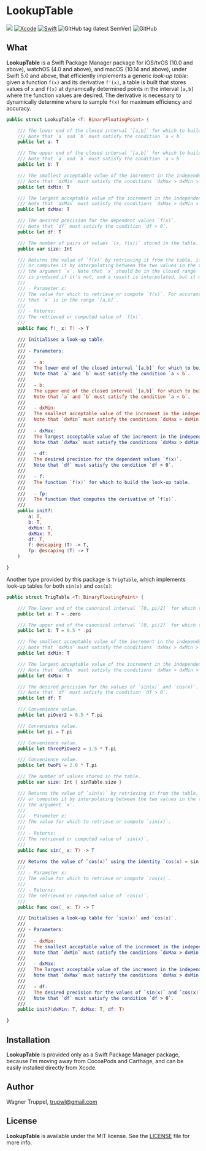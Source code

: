 # LookupTable
![](https://img.shields.io/badge/platforms-iOS%2010%20%7C%20tvOS%2010%20%7C%20watchOS%204%20%7C%20macOS%2010.14-red)
[![Xcode](https://img.shields.io/badge/Xcode-11-blueviolet.svg)](https://developer.apple.com/xcode)
[![Swift](https://img.shields.io/badge/Swift-5.0-orange.svg)](https://swift.org)
![GitHub tag (latest SemVer)](https://img.shields.io/github/v/tag/wltrup/LookupTable)
![GitHub](https://img.shields.io/github/license/wltrup/LookupTable)

## What

**LookupTable** is a Swift Package Manager package for iOS/tvOS (10.0 and above), watchOS (4.0 and above), and macOS (10.14 and above), under Swift 5.0 and above,  that efficiently implements a generic *look-up table*: given a function `f(x)` and its derivative `f'(x)`, a table is built that stores values of `x` and `f(x)` at dynamically determined points in the interval `[a,b]` where the function values are desired. The derivative is necessary to dynamically determine  where to sample `f(x)` for maximum efficiency and accuracy. 

```swift
public struct LookupTable <T: BinaryFloatingPoint> {

    /// The lower end of the closed interval `[a,b]` for which to build the look-up table.
    /// Note that `a` and `b` must satisfy the condition `a < b`.
    public let a: T

    /// The upper end of the closed interval `[a,b]` for which to build the look-up table.
    /// Note that `a` and `b` must satisfy the condition `a < b`.
    public let b: T

    /// The smallest acceptable value of the increment in the independent value `x`.
    /// Note that `dxMin` must satisfy the conditions `dxMax > dxMin > 0`.
    public let dxMin: T

    /// The largest acceptable value of the increment in the independent value `x`.
    /// Note that `dxMax` must satisfy the conditions `dxMax > dxMin > 0`.
    public let dxMax: T

    /// The desired precision for the dependent values `f(x)`.
    /// Note that `df` must satisfy the condition `df > 0`.
    public let df: T

    /// The number of pairs of values `(x, f(x))` stored in the table.
    public var size: Int

    /// Returns the value of `f(x)` by retrieving it from the table, if it exists there,
    /// or computes it by interpolating between the two values in the table that bracket
    /// the argument `x`. Note that `x` should be in the closed range `[a,b]`. No error
    /// is produced if it's not, and a result is interpolated, but it may be wildly innacurate.
    ///
    /// - Parameter x:
    /// The value for which to retrieve or compute `f(x)`. For accurate results, make sure
    /// that `x` is in the range `[a,b]`.
    ///
    /// - Returns:
    /// The retrieved or computed value of `f(x)`.
    ///
    public func f(_ x: T) -> T

    /// Initialises a look-up table.
    ///
    /// - Parameters:
    ///
    ///   - a:
    ///   The lower end of the closed interval `[a,b]` for which to build the look-up table.
    ///   Note that `a` and `b` must satisfy the condition `a < b`.
    ///
    ///   - b:
    ///   The upper end of the closed interval `[a,b]` for which to build the look-up table.
    ///   Note that `a` and `b` must satisfy the condition `a < b`.
    ///
    ///   - dxMin:
    ///   The smallest acceptable value of the increment in the independent value `x`.
    ///   Note that `dxMin` must satisfy the conditions `dxMax > dxMin > 0`.
    ///
    ///   - dxMax:
    ///   The largest acceptable value of the increment in the independent value `x`.
    ///   Note that `dxMax` must satisfy the conditions `dxMax > dxMin > 0`.
    ///
    ///   - df:
    ///   The desired precision for the dependent values `f(x)`.
    ///   Note that `df` must satisfy the condition `df > 0`.
    ///
    ///   - f:
    ///   The function `f(x)` for which to build the look-up table.
    ///
    ///   - fp:
    ///   The function that computes the derivative of `f(x)`.
    ///
    public init?(
        a: T,
        b: T,
        dxMin: T,
        dxMax: T,
        df: T,
        f: @escaping (T) -> T,
        fp: @escaping (T) -> T
    )

}
```

Another type provided by this package is `TrigTable`, which implements look-up tables for both `sin(x)` and `cos(x)`:

```swift
public struct TrigTable <T: BinaryFloatingPoint> {

    /// The lower end of the canonical interval `[0, pi/2]` for which to build the look-up table.
    public let a: T = .zero

    /// The upper end of the canonical interval `[0, pi/2]` for which to build the look-up table.
    public let b: T = 0.5 * .pi

    /// The smallest acceptable value of the increment in the independent value `x`.
    /// Note that `dxMin` must satisfy the conditions `dxMax > dxMin > 0`.
    public let dxMin: T

    /// The largest acceptable value of the increment in the independent value `x`.
    /// Note that `dxMax` must satisfy the conditions `dxMax > dxMin > 0`.
    public let dxMax: T

    /// The desired precision for the values of `sin(x)` and `cos(x)`.
    /// Note that `df` must satisfy the condition `df > 0`.
    public let df: T

    /// Convenience value.
    public let piOver2 = 0.5 * T.pi

    /// Convenience value.
    public let pi = T.pi

    /// Convenience value.
    public let threePiOver2 = 1.5 * T.pi

    /// Convenience value.
    public let twoPi = 2.0 * T.pi

    /// The number of values stored in the table.
    public var size: Int { sinTable.size }

    /// Returns the value of `sin(x)` by retrieving it from the table, if it exists there,
    /// or computes it by interpolating between the two values in the table that bracket
    /// the argument `x`.
    ///
    /// - Parameter x:
    /// The value for which to retrieve or compute `sin(x)`.
    ///
    /// - Returns:
    /// The retrieved or computed value of `sin(x)`.
    ///
    public func sin(_ x: T) -> T

    /// Returns the value of `cos(x)` using the identity `cos(x) = sin(x + pi/2)`.
    ///
    /// - Parameter x:
    /// The value for which to retrieve or compute `cos(x)`.
    ///
    /// - Returns:
    /// The retrieved or computed value of `cos(x)`.
    ///
    public func cos(_ x: T) -> T

    /// Initialises a look-up table for `sin(x)` and `cos(x)`.
    ///
    /// - Parameters:
    ///
    ///   - dxMin:
    ///   The smallest acceptable value of the increment in the independent value `x`.
    ///   Note that `dxMin` must satisfy the conditions `dxMax > dxMin > 0`.
    ///
    ///   - dxMax:
    ///   The largest acceptable value of the increment in the independent value `x`.
    ///   Note that `dxMax` must satisfy the conditions `dxMax > dxMin > 0`.
    ///
    ///   - df:
    ///   The desired precision for the values of `sin(x)` and `cos(x)`.
    ///   Note that `df` must satisfy the condition `df > 0`.
    ///
    public init?(dxMin: T, dxMax: T, df: T)

}
```

## Installation

**LookupTable** is provided only as a Swift Package Manager package, because I'm moving away from CocoaPods and Carthage, and can be easily installed directly from Xcode.

## Author

Wagner Truppel, trupwl@gmail.com

## License

**LookupTable** is available under the MIT license. See the [LICENSE](./LICENSE) file for more info.
